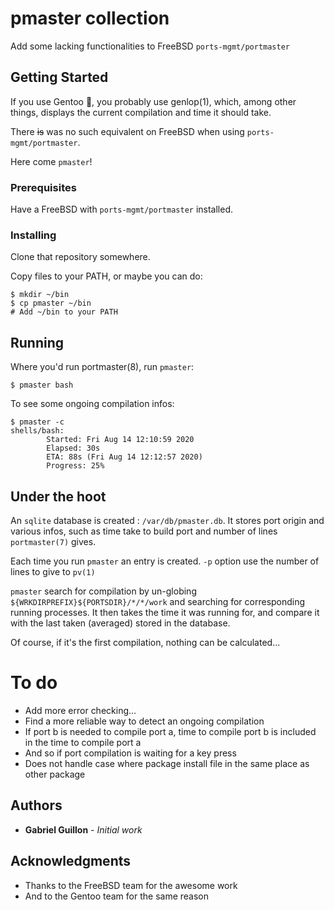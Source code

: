 # pmaster collection

Add some lacking functionalities to FreeBSD `ports-mgmt/portmaster`

## Getting Started

If you use Gentoo :penguin:, you probably use genlop(1), which, among other things, displays the current compilation and time it should take.

There ~~is~~ was no such equivalent on FreeBSD when using `ports-mgmt/portmaster`.

Here come `pmaster`!

### Prerequisites

Have a FreeBSD with `ports-mgmt/portmaster` installed.

### Installing

Clone that repository somewhere.

Copy files to your PATH, or maybe you can do:

```
$ mkdir ~/bin
$ cp pmaster ~/bin
# Add ~/bin to your PATH
```

## Running

Where you'd run portmaster(8), run `pmaster`:

```
$ pmaster bash
```

To see some ongoing compilation infos:

```
$ pmaster -c
shells/bash:
        Started: Fri Aug 14 12:10:59 2020
        Elapsed: 30s
        ETA: 88s (Fri Aug 14 12:12:57 2020)
        Progress: 25%
```

## Under the hoot

An `sqlite` database is created : `/var/db/pmaster.db`. It stores port origin and various infos, such as time take to build port and number of lines `portmaster(7)` gives.

Each time you run `pmaster` an entry is created. `-p` option use the number of lines to give to `pv(1)`

`pmaster` search for compilation by un-globing `${WRKDIRPREFIX}${PORTSDIR}/*/*/work` and searching for corresponding running processes. It then takes the time it was running for, and compare it with the last taken (averaged) stored in the database.

Of course, if it's the first compilation, nothing can be calculated...

# To do

- Add more error checking...
- Find a more reliable way to detect an ongoing compilation
- If port b is needed to compile port a, time to compile port b is included in the time to compile port a
- And so if port compilation is waiting for a key press
- Does not handle case where package install file in the same place as other package

## Authors

* **Gabriel Guillon** - *Initial work*


## Acknowledgments

* Thanks to the FreeBSD team for the awesome work
* And to the Gentoo team for the same reason


